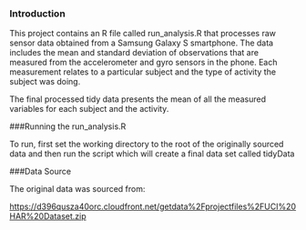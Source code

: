 ### Introduction

This project contains an R file called run_analysis.R that processes raw sensor data 
obtained from a Samsung Galaxy S smartphone. The data includes the mean and standard 
deviation of observations that are measured from the accelerometer and gyro sensors in 
the phone. Each measurement relates to a particular subject and the type of activity the 
subject was doing.

The final processed tidy data presents the mean of all the measured variables for each 
subject and the activity.

###Running the run_analysis.R

To run, first set the working directory to the root of the originally sourced data and 
then run the script which will create a final data set called tidyData

###Data Source

The original data was sourced from:

https://d396qusza40orc.cloudfront.net/getdata%2Fprojectfiles%2FUCI%20HAR%20Dataset.zip